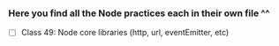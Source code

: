 ### Here you find all the Node practices each in their own file ^^

- [ ] Class 49: Node core libraries (http, url, eventEmitter, etc)
